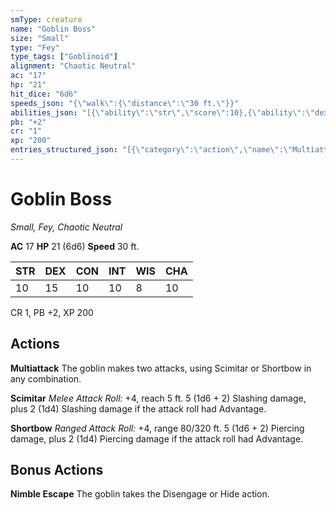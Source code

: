 ```yaml
---
smType: creature
name: "Goblin Boss"
size: "Small"
type: "Fey"
type_tags: ["Goblinoid"]
alignment: "Chaotic Neutral"
ac: "17"
hp: "21"
hit_dice: "6d6"
speeds_json: "{\"walk\":{\"distance\":\"30 ft.\"}}"
abilities_json: "[{\"ability\":\"str\",\"score\":10},{\"ability\":\"dex\",\"score\":15},{\"ability\":\"con\",\"score\":10},{\"ability\":\"int\",\"score\":10},{\"ability\":\"wis\",\"score\":8},{\"ability\":\"cha\",\"score\":10}]"
pb: "+2"
cr: "1"
xp: "200"
entries_structured_json: "[{\"category\":\"action\",\"name\":\"Multiattack\",\"text\":\"The goblin makes two attacks, using Scimitar or Shortbow in any combination.\"},{\"category\":\"action\",\"name\":\"Scimitar\",\"text\":\"*Melee Attack Roll:* +4, reach 5 ft. 5 (1d6 + 2) Slashing damage, plus 2 (1d4) Slashing damage if the attack roll had Advantage.\"},{\"category\":\"action\",\"name\":\"Shortbow\",\"text\":\"*Ranged Attack Roll:* +4, range 80/320 ft. 5 (1d6 + 2) Piercing damage, plus 2 (1d4) Piercing damage if the attack roll had Advantage.\"},{\"category\":\"bonus\",\"name\":\"Nimble Escape\",\"text\":\"The goblin takes the Disengage or Hide action.\"}]"
---
```


# Goblin Boss
*Small, Fey, Chaotic Neutral*

**AC** 17
**HP** 21 (6d6)
**Speed** 30 ft.

| STR | DEX | CON | INT | WIS | CHA |
| --- | --- | --- | --- | --- | --- |
| 10 | 15 | 10 | 10 | 8 | 10 |

CR 1, PB +2, XP 200

## Actions

**Multiattack**
The goblin makes two attacks, using Scimitar or Shortbow in any combination.

**Scimitar**
*Melee Attack Roll:* +4, reach 5 ft. 5 (1d6 + 2) Slashing damage, plus 2 (1d4) Slashing damage if the attack roll had Advantage.

**Shortbow**
*Ranged Attack Roll:* +4, range 80/320 ft. 5 (1d6 + 2) Piercing damage, plus 2 (1d4) Piercing damage if the attack roll had Advantage.

## Bonus Actions

**Nimble Escape**
The goblin takes the Disengage or Hide action.
